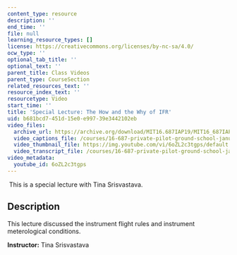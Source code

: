 ```yaml
---
content_type: resource
description: ''
end_time: ''
file: null
learning_resource_types: []
license: https://creativecommons.org/licenses/by-nc-sa/4.0/
ocw_type: ''
optional_tab_title: ''
optional_text: ''
parent_title: Class Videos
parent_type: CourseSection
related_resources_text: ''
resource_index_text: ''
resourcetype: Video
start_time: ''
title: 'Special Lecture: The How and the Why of IFR'
uid: b681bcd7-451d-15e0-e997-39e3442102eb
video_files:
  archive_url: https://archive.org/download/MIT16.687IAP19/MIT16_687IAP19_special-ifr_300k.mp4
  video_captions_file: /courses/16-687-private-pilot-ground-school-january-iap-2019/b020dce76784583faa9af74802780f78_6oZL2c3tgps.vtt
  video_thumbnail_file: https://img.youtube.com/vi/6oZL2c3tgps/default.jpg
  video_transcript_file: /courses/16-687-private-pilot-ground-school-january-iap-2019/31a7890829cb2e8ad4c6174f038d8674_6oZL2c3tgps.pdf
video_metadata:
  youtube_id: 6oZL2c3tgps
---
```


 This is a special lecture with Tina Srisvastava.

Description
-----------

This lecture discussed the instrument flight rules and instrument meterological conditions.

**Instructor:** Tina Srisvastava

